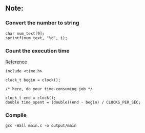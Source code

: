 ## Note:

### Convert the number to string
```
char num_text[9];
sprintf(num_text, "%d", i);
```

### Count the execution time
[Reference](https://stackoverflow.com/questions/5248915/execution-time-of-c-program)

```
include <time.h>

clock_t begin = clock();

/* here, do your time-consuming job */

clock_t end = clock();
double time_spent = (double)(end - begin) / CLOCKS_PER_SEC;
```

### Compile
`gcc -Wall main.c -o output/main`
